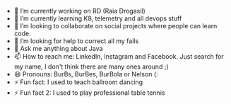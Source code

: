 - 🔭 I’m currently working on RD (Raia Drogasil)
- 🌱 I’m currently learning K8, telemetry and all devops stuff
- 👯 I’m looking to collaborate on social projects where people can learn code.
- 🤔 I’m looking for help to correct all my fails
- 💬 Ask me anything about Java
- 📫 How to reach me: LinkedIn, Instagram and Facebook. Just search for my name, I don't think there are many ones around ;)
- 😄 Pronouns: BurBs, BurBes, BurBola or Nelson (:
- ⚡ Fun fact: I used to teach ballroom dancing
- ⚡ Fun fact 2: I used to play professional table tennis
